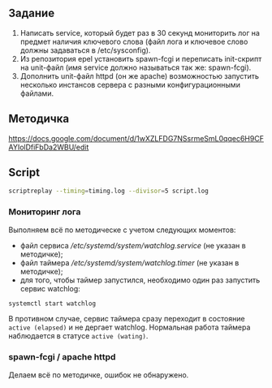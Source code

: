 
## Задание

1. Написать service, который будет раз в 30 секунд мониторить лог на предмет наличия ключевого слова (файл лога и ключевое слово должны задаваться в /etc/sysconfig).
2. Из репозитория epel установить spawn-fcgi и переписать init-скрипт на unit-файл (имя service должно называться так же: spawn-fcgi).
3. Дополнить unit-файл httpd (он же apache) возможностью запустить несколько инстансов сервера с разными конфигурационными файлами.

## Методичка

https://docs.google.com/document/d/1wXZLFDG7NSsrmeSmL0qqec6H9CFAYIolDfiFbDa2WBU/edit

## Script

```bash
scriptreplay --timing=timing.log --divisor=5 script.log
```

### Мониторинг лога

Выполняем всё по методическе с учетом следующих моментов:
* файл сервиса */etc/systemd/system/watchlog.service* (не указан в методичке);
* файл таймера */etc/systemd/system/watchlog.timer* (не указан в методичке);
* для того, чтобы таймер запустился, необходимо один раз запустить сервис watchlog:
```bash
systemctl start watchlog
```    
В противном случае, сервис таймера сразу переходит в состояние `active (elapsed)`
и не дергает watchlog.
Нормальная работа таймера наблюдается в статусе `active (wating)`.

### spawn-fcgi / apache httpd

Делаем всё по методичке, ошибок не обнаружено.
